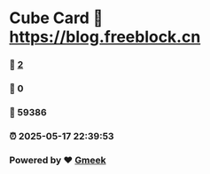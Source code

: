# Cube Card :link: https://blog.freeblock.cn 
### :page_facing_up: [2](https://blog.freeblock.cn/tag.html) 
### :speech_balloon: 0 
### :hibiscus: 59386 
### :alarm_clock: 2025-05-17 22:39:53 
### Powered by :heart: [Gmeek](https://github.com/Meekdai/Gmeek)
